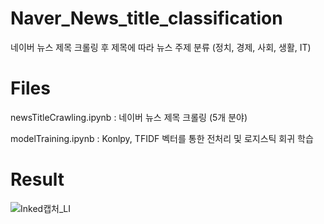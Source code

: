 # Naver_News_title_classification
네이버 뉴스 제목 크롤링 후 제목에 따라 뉴스 주제 분류 (정치, 경제, 사회, 생활, IT)


# Files
newsTitleCrawling.ipynb : 네이버 뉴스 제목 크롤링 (5개 분야)

modelTraining.ipynb : Konlpy, TFIDF 벡터를 통한 전처리 및 로지스틱 회귀 학습

# Result
![Inked캡처_LI](https://user-images.githubusercontent.com/51351974/107839356-b1f1f400-6dee-11eb-8ed4-4ebe8e98f472.jpg)
